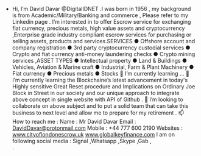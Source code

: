 - Hi, I’m David Davar @DigitalIDNET .I was born in 1956 , my background is from Academic/Military/Banking and commerce , Please refer to my Linkedin page .
 I’m interested in to offer Escrow service for exchanging fiat currency, precious metals, high value assets and cryptocurrency ,Enterprise grade industry compliant escrow services for purchasing or selling assets, products and services.SERVICES ● Offshore account and company registration ● 3rd party cryptocurrency custodial services ● Crypto and fiat currency anti-money laundering checks ● Crypto mining services ,ASSET TYPES ● Intellectual property ● Land & Buildings ● Vehicles, Aviation & Marine craft ● Industrial, Farm & Plant Machinery ● Fiat currency ● Precious metals ● Stocks
🌱 I’m currently learning ...
🌱 I’m currently learning the Blockchaine’s latest advancement in today's Highly sensitive Great Reset procedure and Implications on Ordinary Joe Block in Street in our society and our unique approach to integrate above concept in single website with API of Github .
💞️ I’m looking to collaborate on above subject and to put a solid team that can take this business to next level and allow me to prepare for my retirement .
📫 How to reach me :
Name : Mr David Davar
Email : DavidDavar@protonmail.com
Mobile : +44 777 600 2190
Websites : www.cityoflondonescrow.uk
           www.globalkeyfinance.com
I am on following social media :
Signal ,Whatsapp ,Skype ,Gab ,  
.

<!---
DigitalIDNET/DigitalIDNET is a ✨ special ✨ repository because its `README.md` (this file) appears on your GitHub profile.
You can click the Preview link to take a look at your changes.
--->
